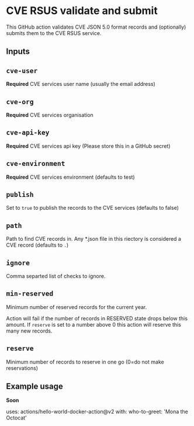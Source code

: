 # CVE RSUS validate and submit

This GitHub action validates CVE JSON 5.0 format records and (optionally) submits them to the CVE RSUS service.

## Inputs

## `cve-user`

**Required** CVE services user name (usually the email address)

## `cve-org`

**Required** CVE services organisation


## `cve-api-key`

**Required** CVE services api key (Please store this in a GitHub secret)

## `cve-environment`

**Required** CVE services environment (defaults to test)

## `publish`

Set to `true` to publish the records to the CVE services (defaults to false)

## `path`

Path to find CVE records in. Any \*.json file in this riectory is considered a CVE record (defaults to `.`)

## `ignore`

Comma separted list of checks to ignore.

## `min-reserved`

Minimum number of reserved records for the current year.

Action will fail if the number of records in RESERVED state drops below this amount. If `reserve` is set to a number above 0 this action will reserve this many new records.

## `reserve`

Minimum number of records to reserve in one go (0=do not make reservations)

## Example usage

**Soon**

uses: actions/hello-world-docker-action@v2
with:
  who-to-greet: 'Mona the Octocat'
